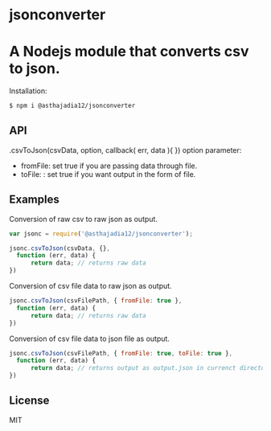 # jsonconverter
# A Nodejs module that converts csv to json.

Installation:
```bash
$ npm i @asthajadia12/jsonconverter
```

## API

.csvToJson(csvData, option, callback( err, data ){ })
   option parameter:
  - fromFile: set true if you are passing data through file.
  - toFile: : set true if you want output in the form of file. 

## Examples

Conversion of raw csv to raw json as output. 
```js
var jsonc = require('@asthajadia12/jsonconverter');

jsonc.csvToJson(csvData, {},
  function (err, data) {
      return data; // returns raw data
})
```

Conversion of csv file data to raw json as output.
```js
jsonc.csvToJson(csvFilePath, { fromFile: true },
  function (err, data) {
      return data; // returns raw data
})
```

Conversion of csv file data to json file as output.
```js
jsonc.csvToJson(csvFilePath, { fromFile: true, toFile: true },
  function (err, data) {
      return data; // returns output as output.json in currenct directory
})
```

License
----

MIT